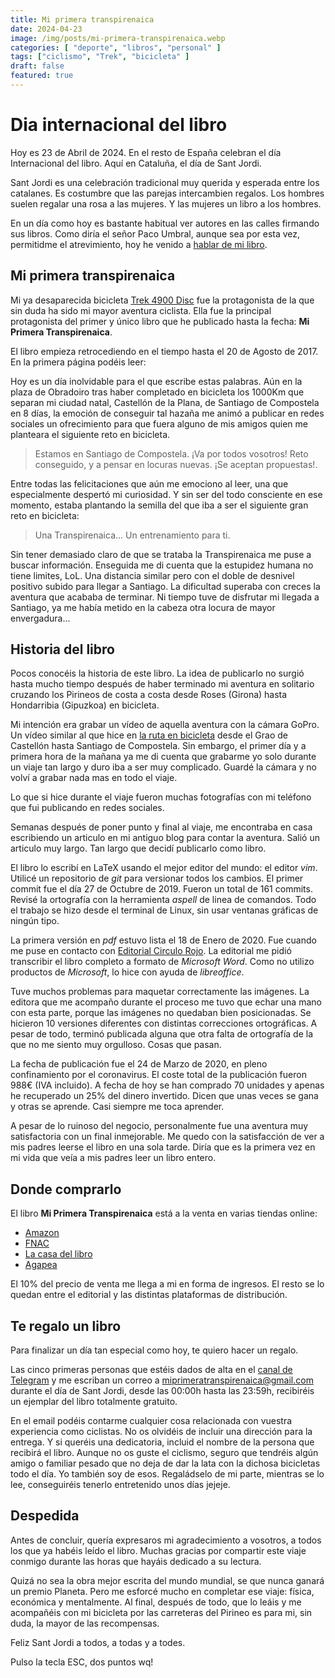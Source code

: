```yaml
---
title: Mi primera transpirenaica
date: 2024-04-23
image: /img/posts/mi-primera-transpirenaica.webp
categories: [ "deporte", "libros", "personal" ]
tags: ["ciclismo", "Trek", "bicicleta" ]
draft: false
featured: true
---
```


# Dia internacional del libro

Hoy es 23 de Abril de 2024. En el resto de España celebran el día Internacional del libro. Aquí en Cataluña, el día de Sant Jordi.

Sant Jordi es una celebración tradicional muy querida y esperada entre los catalanes. Es costumbre que las parejas intercambien regalos. Los hombres suelen regalar una rosa a las mujeres. Y las mujeres un libro a los hombres.

En un día como hoy es bastante habitual ver autores en las calles firmando sus libros. Como diría el señor Paco Umbral, aunque sea por esta vez, permitidme el atrevimiento, hoy he venido a [hablar de mi libro](https://www.youtube.com/watch?v=sNzRiKoIMFk&ab_channel=Bartman).

## Mi primera transpirenaica

Mi ya desaparecida bicicleta [Trek 4900 Disc](/post/2024/trek-4900-disc) fue la protagonista de la que sin duda ha sido mi mayor aventura ciclista. Ella fue la principal protagonista del primer y único libro que he publicado hasta la fecha: **Mi Primera Transpirenaica**.

El libro empieza retrocediendo en el tiempo hasta el 20 de Agosto de 2017. En la primera página podéis leer:

Hoy es un día inolvidable para el que escribe estas palabras. Aún en la plaza de Obradoiro tras haber completado en bicicleta los 1000Km que separan mi ciudad natal, Castellón de la Plana, de Santiago de Compostela en 8 días, la emoción de conseguir tal hazaña me animó a publicar en redes sociales un ofrecimiento para que fuera alguno de mis amigos quien me planteara el siguiente reto en bicicleta.

> Estamos en Santiago de Compostela. ¡Va por todos vosotros! Reto conseguido, y a pensar en locuras nuevas. ¡Se aceptan propuestas!.

Entre todas las felicitaciones que aún me emociono al leer, una que especialmente despertó mi curiosidad. Y sin ser del todo consciente en ese momento, estaba plantando la semilla del que iba a ser el siguiente gran reto en bicicleta:

> Una Transpirenaica... Un entrenamiento para ti.

Sin tener demasiado claro de que se trataba la Transpirenaica me puse a buscar información. Enseguida me di cuenta que la estupidez humana no tiene limites, LoL. Una distancia similar pero con el doble de desnivel positivo subido para llegar a Santiago. La dificultad superaba con creces la aventura que acababa de terminar. Ni tiempo tuve de disfrutar mi llegada a Santiago, ya me había metido en la cabeza otra locura de mayor envergadura...

## Historia del libro

Pocos conocéis la historia de este libro. La idea de publicarlo no surgió hasta mucho tiempo después de haber terminado mi aventura en solitario cruzando los Pirineos de costa a costa desde Roses (Girona) hasta Hondarribia (Gipuzkoa) en bicicleta.

Mi intención era grabar un vídeo de aquella aventura con la cámara GoPro. Un vídeo similar al que hice en [la ruta en bicicleta](https://www.youtube.com/watch?v=hwwyvv8gt6Q) desde el Grao de Castellón hasta Santiago de Compostela. Sin embargo, el primer día y a primera hora de la mañana ya me di cuenta que grabarme yo solo durante un viaje tan largo y duro iba a ser muy complicado. Guardé la cámara y no volví a grabar nada mas en todo el viaje.

Lo que si hice durante el viaje fueron muchas fotografías con mi teléfono que fui publicando en redes sociales.

Semanas después de poner punto y final al viaje, me encontraba en casa escribiendo un articulo en mi antiguo blog para contar la aventura. Salió un articulo muy largo. Tan largo que decidí publicarlo como libro.

El libro lo escribí en LaTeX usando el mejor editor del mundo: el editor *vim*. Utilicé un repositorio de *git* para versionar todos los cambios. El primer commit fue el día 27 de Octubre de 2019. Fueron un total de 161 commits. Revisé la ortografía con la herramienta *aspell* de linea de comandos. Todo el trabajo se hizo desde el terminal de Linux, sin usar ventanas gráficas de ningún tipo.

La primera versión en *pdf* estuvo lista el 18 de Enero de 2020. Fue cuando me puse en contacto con [Editorial Circulo Rojo](https://editorialcirculorojo.com/). La editorial me pidió transcribir el libro completo a formato de *Microsoft Word*. Como no utilizo productos de *Microsoft*, lo hice con ayuda de *libreoffice*.

Tuve muchos problemas para maquetar correctamente las imágenes. La editora que me acompaño durante el proceso me tuvo que echar una mano con esta parte, porque las imágenes no quedaban bien posicionadas. Se hicieron 10 versiones diferentes con distintas correcciones ortográficas. A pesar de todo, terminó publicada alguna que otra falta de ortografía de la que no me siento muy orgulloso. Cosas que pasan.

La fecha de publicación fue el 24 de Marzo de 2020, en pleno confinamiento por el coronavirus. El coste total de la publicación fueron 988€ (IVA incluido). A fecha de hoy se han comprado 70 unidades y apenas he recuperado un 25% del dinero invertido. Dicen que unas veces se gana y otras se aprende. Casi siempre me toca aprender.

A pesar de lo ruinoso del negocio, personalmente fue una aventura muy satisfactoria con un final inmejorable. Me quedo con la satisfacción de ver a mis padres leerse el libro en una sola tarde. Diría que es la primera vez en mi vida que veía a mis padres leer un libro entero.

## Donde comprarlo

El libro **Mi Primera Transpirenaica** está a la venta en varias tiendas online:

- [Amazon](https://www.amazon.es/primera-transpirenaica-%C3%81ngel-Iv%C3%A1n-Castell/dp/8413500710)
- [FNAC](https://www.fnac.es/a7535438/Mi-primera-transpirenaica)
- [La casa del libro](https://www.casadellibro.com/libro-mi-primera-transpirenaica/9788413500713/11505135)
- [Agapea](https://www.agapea.com/angel-Ivan-Castell-Rovira/Mi-primera-transpirenaica-9788413500713-i.htm)

El 10% del precio de venta me llega a mi en forma de ingresos. El resto se lo quedan entre el editorial y las distintas plataformas de distribución.

## Te regalo un libro

Para finalizar un día tan especial como hoy, te quiero hacer un regalo.

Las cinco primeras personas que estéis dados de alta en el [canal de Telegram](https://t.me/lateclaescape) y me escriban un correo a miprimeratranspirenaica@gmail.com durante el día de Sant Jordi, desde las 00:00h hasta las 23:59h, recibiréis un ejemplar del libro totalmente gratuito.

En el email podéis contarme cualquier cosa relacionada con vuestra experiencia como ciclistas. No os olvidéis de incluir una dirección para la entrega. Y si queréis una dedicatoria, incluid el nombre de la persona que recibirá el libro. Aunque no os guste el ciclismo, seguro que tendréis algún amigo o familiar pesado que no deja de dar la lata con la dichosa bicicletas todo el día. Yo también soy de esos. Regaládselo de mi parte, mientras se lo lee, conseguiréis tenerlo entretenido unos días jejeje.

## Despedida

Antes de concluir, quería expresaros mi agradecimiento a vosotros, a todos los que ya habéis leído el libro. Muchas gracias por compartir este viaje conmigo durante las horas que hayáis dedicado a su lectura.

Quizá no sea la obra mejor escrita del mundo mundial, se que nunca ganará un premio Planeta. Pero me esforcé mucho en completar ese viaje: física, económica y mentalmente. Al final, después de todo, que lo leáis y me acompañéis con mi bicicleta por las carreteras del Pirineo es para mi, sin duda, la mayor de las recompensas.

Feliz Sant Jordi a todos, a todas y a todes.

Pulso la tecla ESC, dos puntos wq!
